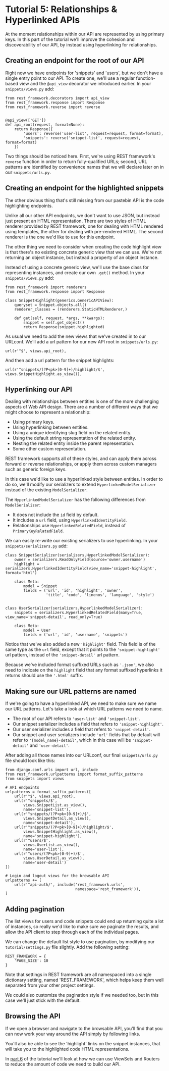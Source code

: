 # Tutorial 5: Relationships & Hyperlinked APIs

At the moment relationships within our API are represented by using primary keys.  In this part of the tutorial we'll improve the cohesion and discoverability of our API, by instead using hyperlinking for relationships.

## Creating an endpoint for the root of our API

Right now we have endpoints for 'snippets' and 'users', but we don't have a single entry point to our API.  To create one, we'll use a regular function-based view and the `@api_view` decorator we introduced earlier. In your `snippets/views.py` add:

    from rest_framework.decorators import api_view
    from rest_framework.response import Response
    from rest_framework.reverse import reverse


    @api_view(['GET'])
    def api_root(request, format=None):
        return Response({
            'users': reverse('user-list', request=request, format=format),
            'snippets': reverse('snippet-list', request=request, format=format)
        })

Two things should be noticed here. First, we're using REST framework's `reverse` function in order to return fully-qualified URLs; second, URL patterns are identified by convenience names that we will declare later on in our `snippets/urls.py`.

## Creating an endpoint for the highlighted snippets

The other obvious thing that's still missing from our pastebin API is the code highlighting endpoints.

Unlike all our other API endpoints, we don't want to use JSON, but instead just present an HTML representation.  There are two styles of HTML renderer provided by REST framework, one for dealing with HTML rendered using templates, the other for dealing with pre-rendered HTML.  The second renderer is the one we'd like to use for this endpoint.

The other thing we need to consider when creating the code highlight view is that there's no existing concrete generic view that we can use.  We're not returning an object instance, but instead a property of an object instance.

Instead of using a concrete generic view, we'll use the base class for representing instances, and create our own `.get()` method.  In your `snippets/views.py` add:

    from rest_framework import renderers
    from rest_framework.response import Response

    class SnippetHighlight(generics.GenericAPIView):
        queryset = Snippet.objects.all()
        renderer_classes = (renderers.StaticHTMLRenderer,)

        def get(self, request, *args, **kwargs):
            snippet = self.get_object()
            return Response(snippet.highlighted)

As usual we need to add the new views that we've created in to our URLconf.
We'll add a url pattern for our new API root in `snippets/urls.py`:

    url(r'^$', views.api_root),

And then add a url pattern for the snippet highlights:

    url(r'^snippets/(?P<pk>[0-9]+)/highlight/$', views.SnippetHighlight.as_view()),

## Hyperlinking our API

Dealing with relationships between entities is one of the more challenging aspects of Web API design.  There are a number of different ways that we might choose to represent a relationship:

* Using primary keys.
* Using hyperlinking between entities.
* Using a unique identifying slug field on the related entity.
* Using the default string representation of the related entity.
* Nesting the related entity inside the parent representation.
* Some other custom representation.

REST framework supports all of these styles, and can apply them across forward or reverse relationships, or apply them across custom managers such as generic foreign keys.

In this case we'd like to use a hyperlinked style between entities.  In order to do so, we'll modify our serializers to extend `HyperlinkedModelSerializer` instead of the existing `ModelSerializer`.

The `HyperlinkedModelSerializer` has the following differences from `ModelSerializer`:

* It does not include the `id` field by default.
* It includes a `url` field, using `HyperlinkedIdentityField`.
* Relationships use `HyperlinkedRelatedField`,
  instead of `PrimaryKeyRelatedField`.

We can easily re-write our existing serializers to use hyperlinking. In your `snippets/serializers.py` add:

    class SnippetSerializer(serializers.HyperlinkedModelSerializer):
        owner = serializers.ReadOnlyField(source='owner.username')
        highlight = serializers.HyperlinkedIdentityField(view_name='snippet-highlight', format='html')

        class Meta:
            model = Snippet
            fields = ('url', 'id', 'highlight', 'owner',
                      'title', 'code', 'linenos', 'language', 'style')


    class UserSerializer(serializers.HyperlinkedModelSerializer):
        snippets = serializers.HyperlinkedRelatedField(many=True, view_name='snippet-detail', read_only=True)

        class Meta:
            model = User
            fields = ('url', 'id', 'username', 'snippets')

Notice that we've also added a new `'highlight'` field.  This field is of the same type as the `url` field, except that it points to the `'snippet-highlight'` url pattern, instead of the `'snippet-detail'` url pattern.

Because we've included format suffixed URLs such as `'.json'`, we also need to indicate on the `highlight` field that any format suffixed hyperlinks it returns should use the `'.html'` suffix.

## Making sure our URL patterns are named

If we're going to have a hyperlinked API, we need to make sure we name our URL patterns.  Let's take a look at which URL patterns we need to name.

* The root of our API refers to `'user-list'` and `'snippet-list'`.
* Our snippet serializer includes a field that refers to `'snippet-highlight'`.
* Our user serializer includes a field that refers to `'snippet-detail'`.
* Our snippet and user serializers include `'url'` fields that by default will refer to `'{model_name}-detail'`, which in this case will be `'snippet-detail'` and `'user-detail'`.

After adding all those names into our URLconf, our final `snippets/urls.py` file should look like this:

    from django.conf.urls import url, include
    from rest_framework.urlpatterns import format_suffix_patterns
    from snippets import views

    # API endpoints
    urlpatterns = format_suffix_patterns([
        url(r'^$', views.api_root),
        url(r'^snippets/$',
            views.SnippetList.as_view(),
            name='snippet-list'),
        url(r'^snippets/(?P<pk>[0-9]+)/$',
            views.SnippetDetail.as_view(),
            name='snippet-detail'),
        url(r'^snippets/(?P<pk>[0-9]+)/highlight/$',
            views.SnippetHighlight.as_view(),
            name='snippet-highlight'),
        url(r'^users/$',
            views.UserList.as_view(),
            name='user-list'),
        url(r'^users/(?P<pk>[0-9]+)/$',
            views.UserDetail.as_view(),
            name='user-detail')
    ])

    # Login and logout views for the browsable API
    urlpatterns += [
        url(r'^api-auth/', include('rest_framework.urls',
                                   namespace='rest_framework')),
    ]

## Adding pagination

The list views for users and code snippets could end up returning quite a lot of instances, so really we'd like to make sure we paginate the results, and allow the API client to step through each of the individual pages.

We can change the default list style to use pagination, by modifying our `tutorial/settings.py` file slightly.  Add the following setting:

    REST_FRAMEWORK = {
        'PAGE_SIZE': 10
    }

Note that settings in REST framework are all namespaced into a single dictionary setting, named 'REST_FRAMEWORK', which helps keep them well separated from your other project settings.

We could also customize the pagination style if we needed too, but in this case we'll just stick with the default.

## Browsing the API

If we open a browser and navigate to the browsable API, you'll find that you can now work your way around the API simply by following links.

You'll also be able to see the 'highlight' links on the snippet instances, that will take you to the highlighted code HTML representations.

In [part 6][tut-6] of the tutorial we'll look at how we can use ViewSets and Routers to reduce the amount of code we need to build our API.

[tut-6]: 6-viewsets-and-routers.md
